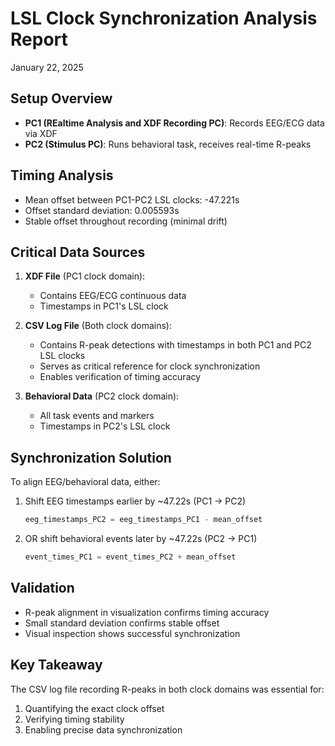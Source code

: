 # LSL Clock Synchronization Analysis Report
January 22, 2025

## Setup Overview
- **PC1 (REaltime Analysis and XDF Recording PC)**: Records EEG/ECG data via XDF
- **PC2 (Stimulus PC)**: Runs behavioral task, receives real-time R-peaks

## Timing Analysis
- Mean offset between PC1-PC2 LSL clocks: -47.221s
- Offset standard deviation: 0.005593s
- Stable offset throughout recording (minimal drift)

## Critical Data Sources
1. **XDF File** (PC1 clock domain):
   - Contains EEG/ECG continuous data
   - Timestamps in PC1's LSL clock

2. **CSV Log File** (Both clock domains):
   - Contains R-peak detections with timestamps in both PC1 and PC2 LSL clocks
   - Serves as critical reference for clock synchronization
   - Enables verification of timing accuracy

3. **Behavioral Data** (PC2 clock domain):
   - All task events and markers
   - Timestamps in PC2's LSL clock

## Synchronization Solution
To align EEG/behavioral data, either:
1. Shift EEG timestamps earlier by ~47.22s (PC1 → PC2)
   ```python
   eeg_timestamps_PC2 = eeg_timestamps_PC1 - mean_offset
   ```
2. OR shift behavioral events later by ~47.22s (PC2 → PC1)
   ```python
   event_times_PC1 = event_times_PC2 + mean_offset
   ```

## Validation
- R-peak alignment in visualization confirms timing accuracy
- Small standard deviation confirms stable offset
- Visual inspection shows successful synchronization

## Key Takeaway
The CSV log file recording R-peaks in both clock domains was essential for:
1. Quantifying the exact clock offset
2. Verifying timing stability
3. Enabling precise data synchronization

